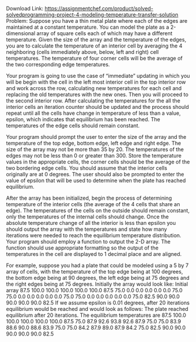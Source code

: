 Download Link: https://assignmentchef.com/product/solved-solvedprogramming-project-4-modeling-temperature-transfer-solution
<br>
Problem: Suppose you have a thin metal plate where each of the edges are maintained at a constant temperature. You can model the plate as a 2-dimensional array of square cells each of which may have a different temperature. Given the size of the array and the temperature of the edges, you are to calculate the temperature of an interior cell by averaging the 4 neighboring (cells immediately above, below, left and right) cell temperatures. The temperature of four corner cells will be the average of the two corresponding edge temperatures.

Your program is going to use the case of “immediate” updating in which you will be begin with the cell in the left most interior cell in the top interior row and work across the row, calculating new temperatures for each cell and replacing the old temperatures with the new ones. Then you will proceed to the second interior row. After calculating the temperatures for the all the interior cells an iteration counter should be updated and the process should repeat until all the cells have change in temperature of less than a value, epsilon, which indicates that equilibrium has been reached. The temperatures of the edge cells should remain constant.

Your program should prompt the user to enter the size of the array and the temperature of the top edge, bottom edge, left edge and right edge. The size of the array may not be more than 35 by 20. The temperatures of the edges may not be less than 0 or greater than 300. Store the temperature values in the appropriate cells, the corner cells should be the average of the two bordering edge cells. You should assume that the interior cells originally are at 0 degrees. The user should also be prompted to enter the value of epsilon that will be used to determine when the plate has reached equilibrium.

After the array has been initialized, begin the process of determining temperature of the interior cells (the average of the 4 cells that share an edge). The temperatures of the cells on the outside should remain constant, only the temperatures of the internal cells should change. Once the absolute temperature change of all the interior is less than epsilon you should output the array with the temperatures and state how many iterations were needed to reach the equilibrium temperature distribution. Your program should employ a function to output the 2-D array. The function should use appropriate formatting so the output of the temperatures in the cell are displayed to 1 decimal place and are aligned.

For example, suppose you had a plate that could be modeled using a 5 by 7 array of cells, with the temperature of the top edge being at 100 degrees, the bottom edge being at 90 degrees, the left edge being at 75 degrees and the right edges being at 75 degrees. Initially the array would look like: Initial array 87.5 100.0 100.0 100.0 100.0 100.0 87.5 75.0 0.0 0.0 0.0 0.0 0.0 75.0 75.0 0.0 0.0 0.0 0.0 0.0 75.0 75.0 0.0 0.0 0.0 0.0 0.0 75.0 82.5 90.0 90.0 90.0 90.0 90.0 82.5 If we assume epsilon is 0.01 degrees, after 20 iterations equilibrium would be reached and would look as follows: The plate reached equilibrium after 20 iterations. The equilibrium temperatures are 87.5 100.0 100.0 100.0 100.0 100.0 87.5 75.0 87.9 92.6 93.8 92.6 87.9 75.0 75.0 83.9 88.6 90.0 88.6 83.9 75.0 75.0 84.2 87.9 89.0 87.9 84.2 75.0 82.5 90.0 90.0 90.0 90.0 90.0 82.5